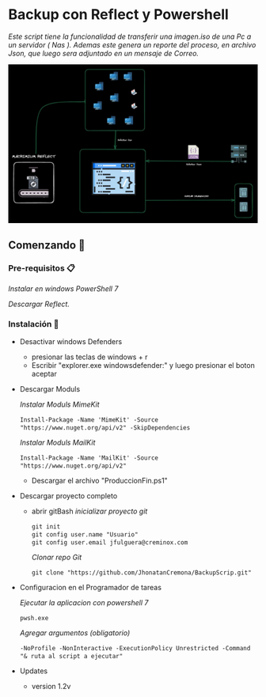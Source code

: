 # Backup con Reflect y Powershell

_Este script tiene la funcionalidad de transferir una imagen.iso de una Pc a un servidor ( Nas ). Ademas este genera un reporte del proceso, en archivo Json, que luego sera adjuntado en un mensaje de Correo._

![screen-install](screen-install.png)

## Comenzando 🚀

### Pre-requisitos 📋

_Instalar en windows PowerShell 7_

_Descargar Reflect._

### Instalación 🔧

- Desactivar windows Defenders
  - presionar las teclas de windows + r
  - Escribir "explorer.exe windowsdefender:" y luego presionar el boton aceptar
- Descargar Moduls
  
  _Instalar Moduls MimeKit_
    ```
    Install-Package -Name 'MimeKit' -Source "https://www.nuget.org/api/v2" -SkipDependencies
    ```
  _Instalar Moduls MailKit_
    ```
    Install-Package -Name 'MailKit' -Source "https://www.nuget.org/api/v2"
    ```
  
  - Descargar el archivo "ProduccionFin.ps1"
- Descargar proyecto completo
  - abrir gitBash
    _inicializar proyecto git_

    ```
    git init
    git config user.name "Usuario"
    git config user.email jfulguera@creminox.com
    ```
    _Clonar repo Git_
    ```
    git clone "https://github.com/JhonatanCremona/BackupScrip.git"
    ```
- Configuracion en el Programador de tareas

  _Ejecutar la aplicacion con powershell 7_
    ```
    pwsh.exe
    ```
  _Agregar argumentos (obligatorio)_
    ```
    -NoProfile -NonInteractive -ExecutionPolicy Unrestricted -Command "& ruta al script a ejecutar"
    ```
- Updates
  - version 1.2v

